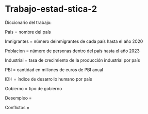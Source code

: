 # Trabajo-estad-stica-2

Diccionario del trabajo:

Pais = nombre del país

Imnigrantes = número deinmigrantes de cada país hasta el año 2020

Poblacion = número de personas dentro del país hasta el año 2023

Industrial = tasa de crecimiento de la producción industrial por país 

PBI = cantidad en millones de euros de PBI anual

IDH = índice de desarrollo humano por país

Gobierno = tipo de gobierno 



Desempleo =

Conflictos =

















